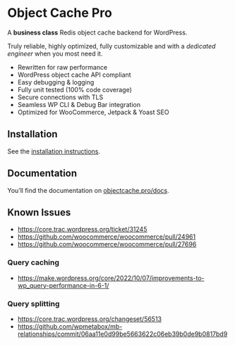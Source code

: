 # Object Cache Pro

A **business class** Redis object cache backend for WordPress.

Truly reliable, highly optimized, fully customizable and with a _dedicated engineer_ when you most need it.

- Rewritten for raw performance
- WordPress object cache API compliant
- Easy debugging & logging
- Fully unit tested (100% code coverage)
- Secure connections with TLS
- Seamless WP CLI & Debug Bar integration
- Optimized for WooCommerce, Jetpack & Yoast SEO

## Installation

See the [installation instructions](https://objectcache.pro/docs/installation/).

## Documentation

You’ll find the documentation on [objectcache.pro/docs](https://objectcache.pro/docs/).

## Known Issues

- https://core.trac.wordpress.org/ticket/31245
- https://github.com/woocommerce/woocommerce/pull/24961
- https://github.com/woocommerce/woocommerce/pull/27696

### Query caching
- https://make.wordpress.org/core/2022/10/07/improvements-to-wp_query-performance-in-6-1/

### Query splitting
- https://core.trac.wordpress.org/changeset/56513
- https://github.com/wpmetabox/mb-relationships/commit/06aa11e0d99be5663622c06eb39b0de9b0817bd9
